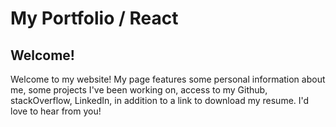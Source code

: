 <h1>My Portfolio / React</h1>

<h2>Welcome!</h2>

<p>Welcome to my website! My page features some personal information about me, some projects I've been working on, access to my Github, stackOverflow, LinkedIn, in addition to a link to download my resume. I'd love to hear from you!</p>
